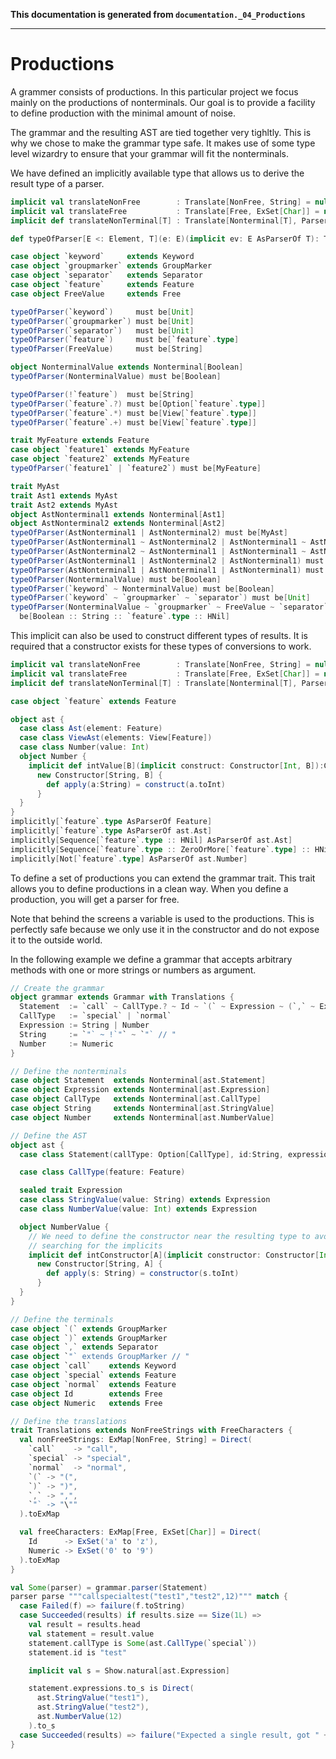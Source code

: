 **This documentation is generated from `documentation._04_Productions`**

---
# Productions

A grammer consists of productions. In this particular project we focus mainly on the
productions of nonterminals. Our goal is to provide a facility to define production
with the minimal amount of noise.

The grammar and the resulting AST are tied together very tighltly. This is why we
chose to make the grammar type safe. It makes use of some type level wizardry to
ensure that your grammar will fit the nonterminals.
 
We have defined an implicitly available type that allows us to derive the result
type of a parser.
 
```scala
implicit val translateNonFree        : Translate[NonFree, String] = null
implicit val translateFree           : Translate[Free, ExSet[Char]] = null
implicit def translateNonTerminal[T] : Translate[Nonterminal[T], Parser[T]] = null

def typeOfParser[E <: Element, T](e: E)(implicit ev: E AsParserOf T): T = null.asInstanceOf[T]

case object `keyword`     extends Keyword
case object `groupmarker` extends GroupMarker
case object `separator`   extends Separator
case object `feature`     extends Feature
case object FreeValue     extends Free

typeOfParser(`keyword`)     must be[Unit]
typeOfParser(`groupmarker`) must be[Unit]
typeOfParser(`separator`)   must be[Unit]
typeOfParser(`feature`)     must be[`feature`.type]
typeOfParser(FreeValue)     must be[String]

object NonterminalValue extends Nonterminal[Boolean]
typeOfParser(NonterminalValue) must be[Boolean]

typeOfParser(!`feature`)  must be[String]
typeOfParser(`feature`.?) must be[Option[`feature`.type]]
typeOfParser(`feature`.*) must be[View[`feature`.type]]
typeOfParser(`feature`.+) must be[View[`feature`.type]]

trait MyFeature extends Feature
case object `feature1` extends MyFeature
case object `feature2` extends MyFeature
typeOfParser(`feature1` | `feature2`) must be[MyFeature]

trait MyAst
trait Ast1 extends MyAst
trait Ast2 extends MyAst
object AstNonterminal1 extends Nonterminal[Ast1]
object AstNonterminal2 extends Nonterminal[Ast2]
typeOfParser(AstNonterminal1 | AstNonterminal2) must be[MyAst]
typeOfParser(AstNonterminal1 ~ AstNonterminal2 | AstNonterminal1 ~ AstNonterminal2) must be[Ast1 :: Ast2 :: HNil]
typeOfParser(AstNonterminal2 ~ AstNonterminal1 | AstNonterminal1 ~ AstNonterminal2) must be[MyAst :: MyAst :: HNil]
typeOfParser(AstNonterminal1 | AstNonterminal2 | AstNonterminal1) must be[MyAst]
typeOfParser(AstNonterminal1 | AstNonterminal1 | AstNonterminal1) must be[Ast1]
typeOfParser(NonterminalValue) must be[Boolean]
typeOfParser(`keyword` ~ NonterminalValue) must be[Boolean]
typeOfParser(`keyword` ~ `groupmarker` ~ `separator`) must be[Unit]
typeOfParser(NonterminalValue ~ `groupmarker` ~ FreeValue ~ `separator` ~ `feature`) must
  be[Boolean :: String :: `feature`.type :: HNil]
```
This implicit can also be used to construct different types of results. It is required that
a constructor exists for these types of conversions to work.
 
```scala
implicit val translateNonFree        : Translate[NonFree, String] = null
implicit val translateFree           : Translate[Free, ExSet[Char]] = null
implicit def translateNonTerminal[T] : Translate[Nonterminal[T], Parser[T]] = null

case object `feature` extends Feature

object ast {
  case class Ast(element: Feature)
  case class ViewAst(elements: View[Feature])
  case class Number(value: Int)
  object Number {
    implicit def intValue[B](implicit construct: Constructor[Int, B]):Constructor[String, B] =
      new Constructor[String, B] {
        def apply(a:String) = construct(a.toInt)
      }
  }
}
implicitly[`feature`.type AsParserOf Feature]
implicitly[`feature`.type AsParserOf ast.Ast]
implicitly[Sequence[`feature`.type :: HNil] AsParserOf ast.Ast]
implicitly[Sequence[`feature`.type :: ZeroOrMore[`feature`.type] :: HNil] AsParserOf ast.ViewAst]
implicitly[Not[`feature`.type] AsParserOf ast.Number]
```
To define a set of productions you can extend the grammar trait. This trait allows you
to define productions in a clean way. When you define a production, you will get a
parser for free.

Note that behind the screens a variable is used to the productions. This is perfectly
safe because we only use it in the constructor and do not expose it to the outside
world.

In the following example we define a grammar that accepts arbitrary methods with
one or more strings or numbers as argument.
 
```scala
// Create the grammar
object grammar extends Grammar with Translations {
  Statement  := `call` ~ CallType.? ~ Id ~ `(` ~ Expression ~ (`,` ~ Expression).* ~ `)`
  CallType   := `special` | `normal`
  Expression := String | Number
  String     := `"` ~ !`"` ~ `"` // "
  Number     := Numeric
}

// Define the nonterminals
case object Statement  extends Nonterminal[ast.Statement]
case object Expression extends Nonterminal[ast.Expression]
case object CallType   extends Nonterminal[ast.CallType]
case object String     extends Nonterminal[ast.StringValue]
case object Number     extends Nonterminal[ast.NumberValue]

// Define the AST
object ast {
  case class Statement(callType: Option[CallType], id:String, expressions: View[Expression])

  case class CallType(feature: Feature)

  sealed trait Expression
  case class StringValue(value: String) extends Expression
  case class NumberValue(value: Int) extends Expression

  object NumberValue {
    // We need to define the constructor near the resulting type to avoid ambigiuty when
    // searching for the implicits
    implicit def intConstructor[A](implicit constructor: Constructor[Int, A]): Constructor[String, A] =
      new Constructor[String, A] {
        def apply(s: String) = constructor(s.toInt)
      }
  }
}

// Define the terminals
case object `(` extends GroupMarker
case object `)` extends GroupMarker
case object `,` extends Separator
case object `"` extends GroupMarker // "
case object `call`    extends Keyword
case object `special` extends Feature
case object `normal`  extends Feature
case object Id        extends Free
case object Numeric   extends Free

// Define the translations
trait Translations extends NonFreeStrings with FreeCharacters {
  val nonFreeStrings: ExMap[NonFree, String] = Direct(
    `call`    -> "call",
    `special` -> "special",
    `normal`  -> "normal",
    `(` -> "(",
    `)` -> ")",
    `,` -> ",",
    `"` -> "\""
  ).toExMap

  val freeCharacters: ExMap[Free, ExSet[Char]] = Direct(
    Id      -> ExSet('a' to 'z'),
    Numeric -> ExSet('0' to '9')
  ).toExMap
}

val Some(parser) = grammar.parser(Statement)
parser parse """callspecialtest("test1","test2",12)""" match {
  case Failed(f) => failure(f.toString)
  case Succeeded(results) if results.size == Size(1L) =>
    val result = results.head
    val statement = result.value
    statement.callType is Some(ast.CallType(`special`))
    statement.id is "test"

    implicit val s = Show.natural[ast.Expression]

    statement.expressions.to_s is Direct(
      ast.StringValue("test1"),
      ast.StringValue("test2"),
      ast.NumberValue(12)
    ).to_s
  case Succeeded(results) => failure("Expected a single result, got " + results.size + " results")
}
```
